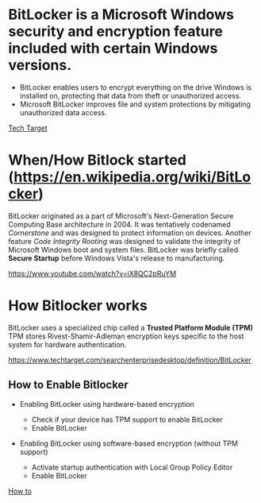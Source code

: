 # BitLocker is a Microsoft Windows security and encryption feature included with certain Windows versions.

- BitLocker enables users to encrypt everything on the drive Windows is installed on, protecting that data from theft or unauthorized access.
- Microsoft BitLocker improves file and system protections by mitigating unauthorized data access.

[Tech Target](https://www.techtarget.com/searchenterprisedesktop/definition/BitLocker)

# When/How Bitlock started (https://en.wikipedia.org/wiki/BitLocker)

BitLocker originated as a part of Microsoft's Next-Generation Secure Computing Base architecture in 2004.
It was tentatively codenamed *Cornerstone* and was designed to protect information on devices.
Another feature *Code Integrity Rooting* was designed to validate the integrity of Microsoft Windows boot and system files.
BitLocker was briefly called **Secure Startup** before Windows Vista's release to manufacturing.

https://www.youtube.com/watch?v=iX8QC2pRuYM

# How Bitlocker works

BitLocker uses a specialized chip called a **Trusted Platform Module (TPM)**
TPM stores Rivest-Shamir-Adleman encryption keys specific to the host system for hardware authentication.

https://www.techtarget.com/searchenterprisedesktop/definition/BitLocker


## How to Enable Bitlocker
- Enabling BitLocker using hardware-based encryption
  - Check if your device has TPM support to enable BitLocker
  - Enable BitLocker

- Enabling BitLocker using software-based encryption (without TPM support)
  - Activate startup authentication with Local Group Policy Editor
  - Enable BitLocker

[How to](https://superops.com/blog/bitlocker-encryption-windows-10)
